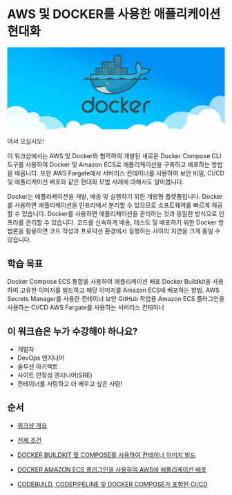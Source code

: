 # AWS 및 DOCKER를 사용한 애플리케이션 현대화
<!--
[원본](https://docker.awsworkshop.io/)
-->
![](./images/docker-cloud-twitter-card.png)

어서 오십시오!

이 워크샵에서는 AWS 및 Docker와 협력하여 개발된 새로운 Docker Compose CLI 도구를 사용하여 Docker 및 Amazon ECS로 애플리케이션을 구축하고 배포하는 방법을 배웁니다. 또한 AWS Fargate에서 서버리스 컨테이너를 사용하여 보안 비밀, CI/CD 및 애플리케이션 배포와 같은 현대화 모범 사례에 대해서도 알아봅니다.

Docker는 애플리케이션을 개발, 배송 및 실행하기 위한 개방형 플랫폼입니다. Docker를 사용하면 애플리케이션을 인프라에서 분리할 수 있으므로 소프트웨어를 빠르게 제공할 수 있습니다. Docker를 사용하면 애플리케이션을 관리하는 것과 동일한 방식으로 인프라를 관리할 수 있습니다. 코드를 신속하게 배송, 테스트 및 배포하기 위한 Docker 방법론을 활용하면 코드 작성과 프로덕션 환경에서 실행하는 사이의 지연을 크게 줄일 수 있습니다.

## 학습 목표
Docker Compose ECS 통합을 사용하여 애플리케이션 배포
Docker Buildkit을 사용하여 고유한 이미지를 빌드하고 해당 이미지를 Amazon ECS에 배포하는 방법.
AWS Secrets Manager를 사용한 컨테이너 보안
GitHub 작업용 Amazon ECS 플러그인을 사용하는 CI/CD
AWS Fargate를 사용하는 서버리스 컨테이너

## 이 워크숍은 누가 수강해야 하나요?

- 개발자  
- DevOps 엔지니어  
- 솔루션 아키텍트  
- 사이트 안정성 엔지니어(SRE)  
- 컨테이너를 사랑하고 더 배우고 싶은 사람!  

## 순서
- [워크샵 개요](./0_introduction.md)

- [전제 조건](./10_prerequisites.md)

- [DOCKER BUILDKIT 및 COMPOSE를 사용하여 컨테이너 이미지 빌드](./21_build_images.md)

- [DOCKER AMAZON ECS 플러그인을 사용하여 AWS에 애플리케이션 배포](./31_docker_ecs_integration.md)

- [CODEBUILD, CODEPIPELINE 및 DOCKER COMPOSE가 포함된 CI/CD](./41_codepipeline.md)
